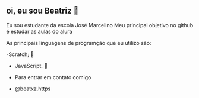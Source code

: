 ## oi, eu sou Beatriz 🥀
Eu sou estudante da escola José Marcelino 
Meu principal objetivo no github é estudar as aulas do alura

As principais linguagens de programção que eu utilizo são: 

-Scratch; 🌸
- JavaScript. 🖤

- Para entrar em contato comigo
- @beatxz.https
